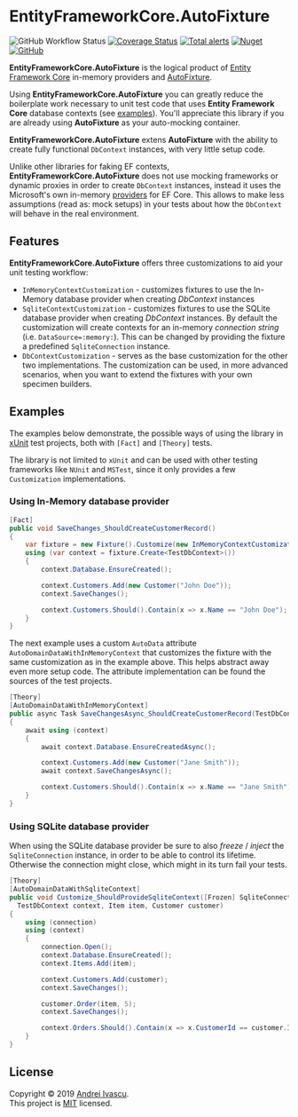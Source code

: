 # EntityFrameworkCore.AutoFixture

![GitHub Workflow Status](https://img.shields.io/github/workflow/status/aivascu/EntityFrameworkCore.AutoFixture/Release%20CD)
[![Coverage Status](https://coveralls.io/repos/github/aivascu/EntityFrameworkCore.AutoFixture/badge.svg?branch=master)](https://coveralls.io/github/aivascu/EntityFrameworkCore.AutoFixture?branch=master)
[![Total alerts](https://img.shields.io/lgtm/alerts/g/aivascu/EntityFrameworkCore.AutoFixture.svg?logo=lgtm&logoWidth=18)](https://lgtm.com/projects/g/aivascu/EntityFrameworkCore.AutoFixture/alerts/)
[![Nuget](https://img.shields.io/nuget/v/EntityFrameworkCore.AutoFixture?logo=nuget)](https://www.nuget.org/packages/EntityFrameworkCore.AutoFixture/)
[![GitHub](https://img.shields.io/github/license/aivascu/EntityFrameworkCore.AutoFixture?logo=MIT)](https://licenses.nuget.org/MIT)

**EntityFrameworkCore.AutoFixture** is the logical product of [Entity Framework Core](https://docs.microsoft.com/en-us/ef/core/) in-memory providers and [AutoFixture](https://github.com/AutoFixture/AutoFixture).

Using **EntityFrameworkCore.AutoFixture** you can greatly reduce the boilerplate work necessary to unit test code that uses **Entity Framework Core** database contexts (see [examples](#examples)). You'll appreciate this library if you are already using **AutoFixture** as your auto-mocking container.

**EntityFrameworkCore.AutoFixture** extens **AutoFixture** with the ability to create fully functional `DbContext` instances, with very little setup code.

Unlike other libraries for faking EF contexts, **EntityFrameworkCore.AutoFixture** does not use mocking frameworks or dynamic proxies in order to create `DbContext` instances, instead it uses the Microsoft's own in-memory [providers](https://docs.microsoft.com/en-us/ef/core/miscellaneous/testing/) for EF Core. This allows to make less assumptions (read as: mock setups) in your tests about how the `DbContext` will behave in the real environment.

## Features

**EntityFrameworkCore.AutoFixture** offers three customizations to aid your unit testing workflow:

- `InMemoryContextCustomization` - customizes fixtures to use the In-Memory database provider when creating *DbContext* instances
- `SqliteContextCustomization` - customizes fixtures to use the SQLite database provider when creating *DbContext* instances.
By default the customization will create contexts for an in-memory *connection string* (i.e. `DataSource=:memory:`). This can be changed by providing the fixture a predefined `SqliteConnection` instance.
- `DbContextCustomization` - serves as the base customization for the other two implementations. The customization can be used, in more advanced scenarios, when you want to extend the fixtures with your own specimen builders.

## Examples

The examples below demonstrate, the possible ways of using the library in [xUnit](https://github.com/xunit/xunit) test projects, both with `[Fact]` and `[Theory]` tests.

The library is not limited to `xUnit` and can be used with other testing frameworks like `NUnit` and `MSTest`, since it only provides a few `Customization` implementations.

### Using In-Memory database provider

```csharp
[Fact]
public void SaveChanges_ShouldCreateCustomerRecord()
{
    var fixture = new Fixture().Customize(new InMemoryContextCustomization());
    using (var context = fixture.Create<TestDbContext>())
    {
        context.Database.EnsureCreated();

        context.Customers.Add(new Customer("John Doe"));
        context.SaveChanges();

        context.Customers.Should().Contain(x => x.Name == "John Doe");
    }
}
```

The next example uses a custom `AutoData` attribute `AutoDomainDataWithInMemoryContext` that customizes the fixture with the same customization as in the example above. This helps abstract away even more setup code. The attribute implementation can be found the sources of the test projects.

```csharp
[Theory]
[AutoDomainDataWithInMemoryContext]
public async Task SaveChangesAsync_ShouldCreateCustomerRecord(TestDbContext context)
{
    await using (context)
    {
        await context.Database.EnsureCreatedAsync();

        context.Customers.Add(new Customer("Jane Smith"));
        await context.SaveChangesAsync();

        context.Customers.Should().Contain(x => x.Name == "Jane Smith");
    }
}
```

### Using SQLite database provider

When using the SQLite database provider be sure to also *freeze* / *inject* the `SqliteConnection` instance, in order to be able to control its lifetime.
Otherwise the connection might close, which might in its turn fail your tests.

```csharp
[Theory]
[AutoDomainDataWithSqliteContext]
public void Customize_ShouldProvideSqliteContext([Frozen] SqliteConnection connection,
  TestDbContext context, Item item, Customer customer)
{
    using (connection)
    using (context)
    {
        connection.Open();
        context.Database.EnsureCreated();
        context.Items.Add(item);

        context.Customers.Add(customer);
        context.SaveChanges();

        customer.Order(item, 5);
        context.SaveChanges();

        context.Orders.Should().Contain(x => x.CustomerId == customer.Id && x.ItemId == item.Id);
    }
}
```

## License

Copyright &copy; 2019 [Andrei Ivascu](https://github.com/aivascu).<br/>
This project is [MIT](https://github.com/aivascu/EntityFrameworkCore.AutoFixture/blob/master/LICENSE) licensed.